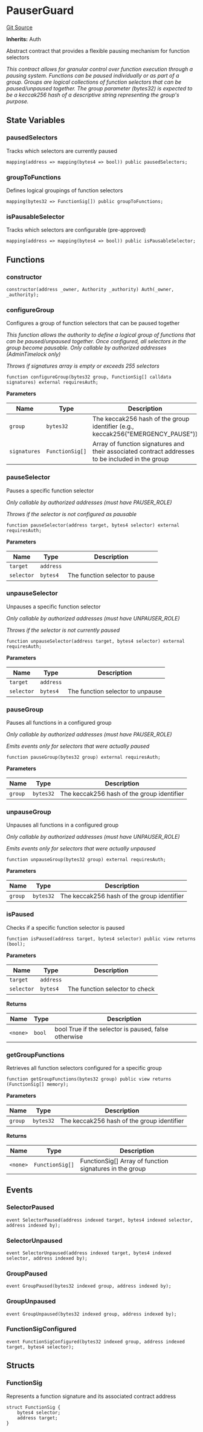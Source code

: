 # PauserGuard
[Git Source](https://github.com/Level-Money/contracts/blob/6210538f7de83f92b07f38679d7d19520c984a03/src/v2/common/guard/PauserGuard.sol)

**Inherits:**
Auth

Abstract contract that provides a flexible pausing mechanism for function selectors

*This contract allows for granular control over function execution through a pausing system.
Functions can be paused individually or as part of a group. Groups are logical collections of
function selectors that can be paused/unpaused together.
The group parameter (bytes32) is expected to be a keccak256 hash of a descriptive string
representing the group's purpose.*


## State Variables
### pausedSelectors
Tracks which selectors are currently paused


```solidity
mapping(address => mapping(bytes4 => bool)) public pausedSelectors;
```


### groupToFunctions
Defines logical groupings of function selectors


```solidity
mapping(bytes32 => FunctionSig[]) public groupToFunctions;
```


### isPausableSelector
Tracks which selectors are configurable (pre-approved)


```solidity
mapping(address => mapping(bytes4 => bool)) public isPausableSelector;
```


## Functions
### constructor


```solidity
constructor(address _owner, Authority _authority) Auth(_owner, _authority);
```

### configureGroup

Configures a group of function selectors that can be paused together

*This function allows the authority to define a logical group of functions
that can be paused/unpaused together. Once configured, all selectors in the group
become pausable. Only callable by authorized addresses (AdminTimelock only)*

*Throws if signatures array is empty or exceeds 255 selectors*


```solidity
function configureGroup(bytes32 group, FunctionSig[] calldata signatures) external requiresAuth;
```
**Parameters**

|Name|Type|Description|
|----|----|-----------|
|`group`|`bytes32`|The keccak256 hash of the group identifier (e.g., keccak256("EMERGENCY_PAUSE"))|
|`signatures`|`FunctionSig[]`|Array of function signatures and their associated contract addresses to be included in the group|


### pauseSelector

Pauses a specific function selector

*Only callable by authorized addresses (must have PAUSER_ROLE)*

*Throws if the selector is not configured as pausable*


```solidity
function pauseSelector(address target, bytes4 selector) external requiresAuth;
```
**Parameters**

|Name|Type|Description|
|----|----|-----------|
|`target`|`address`||
|`selector`|`bytes4`|The function selector to pause|


### unpauseSelector

Unpauses a specific function selector

*Only callable by authorized addresses (must have UNPAUSER_ROLE)*

*Throws if the selector is not currently paused*


```solidity
function unpauseSelector(address target, bytes4 selector) external requiresAuth;
```
**Parameters**

|Name|Type|Description|
|----|----|-----------|
|`target`|`address`||
|`selector`|`bytes4`|The function selector to unpause|


### pauseGroup

Pauses all functions in a configured group

*Only callable by authorized addresses (must have PAUSER_ROLE)*

*Emits events only for selectors that were actually paused*


```solidity
function pauseGroup(bytes32 group) external requiresAuth;
```
**Parameters**

|Name|Type|Description|
|----|----|-----------|
|`group`|`bytes32`|The keccak256 hash of the group identifier|


### unpauseGroup

Unpauses all functions in a configured group

*Only callable by authorized addresses (must have UNPAUSER_ROLE)*

*Emits events only for selectors that were actually unpaused*


```solidity
function unpauseGroup(bytes32 group) external requiresAuth;
```
**Parameters**

|Name|Type|Description|
|----|----|-----------|
|`group`|`bytes32`|The keccak256 hash of the group identifier|


### isPaused

Checks if a specific function selector is paused


```solidity
function isPaused(address target, bytes4 selector) public view returns (bool);
```
**Parameters**

|Name|Type|Description|
|----|----|-----------|
|`target`|`address`||
|`selector`|`bytes4`|The function selector to check|

**Returns**

|Name|Type|Description|
|----|----|-----------|
|`<none>`|`bool`|bool True if the selector is paused, false otherwise|


### getGroupFunctions

Retrieves all function selectors configured for a specific group


```solidity
function getGroupFunctions(bytes32 group) public view returns (FunctionSig[] memory);
```
**Parameters**

|Name|Type|Description|
|----|----|-----------|
|`group`|`bytes32`|The keccak256 hash of the group identifier|

**Returns**

|Name|Type|Description|
|----|----|-----------|
|`<none>`|`FunctionSig[]`|FunctionSig[] Array of function signatures in the group|


## Events
### SelectorPaused

```solidity
event SelectorPaused(address indexed target, bytes4 indexed selector, address indexed by);
```

### SelectorUnpaused

```solidity
event SelectorUnpaused(address indexed target, bytes4 indexed selector, address indexed by);
```

### GroupPaused

```solidity
event GroupPaused(bytes32 indexed group, address indexed by);
```

### GroupUnpaused

```solidity
event GroupUnpaused(bytes32 indexed group, address indexed by);
```

### FunctionSigConfigured

```solidity
event FunctionSigConfigured(bytes32 indexed group, address indexed target, bytes4 selector);
```

## Structs
### FunctionSig
Represents a function signature and its associated contract address


```solidity
struct FunctionSig {
    bytes4 selector;
    address target;
}
```


